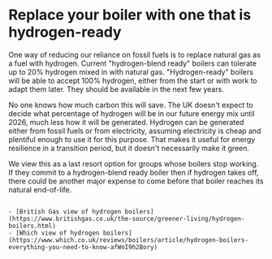 # Replace your boiler with one that is hydrogen-ready

One way of reducing our reliance on fossil fuels is to replace natural gas as a fuel with hydrogen.  Current "hydrogen-blend ready" boilers can tolerate up to 20% hydrogen mixed in with natural gas.  "Hydrogen-ready" boilers will be able to accept 100% hydrogen, either from the start or with work to adapt them later.  They should be available in the next few years.

No one knows how much carbon this will save.  The UK doesn't expect to decide what percentage of hydrogen will be in our future energy mix until 2026, much less how it will be generated.  Hydrogen can be generated either from fossil fuels or from electricity, assuming electricity is cheap and plentiful enough to use it for this purpose.  That makes it useful for energy resilience in a transition period, but it doesn't necessarily make it green.

We view this as a last resort option for groups whose boilers stop working.  If they commit to a hydrogen-blend ready boiler then if hydrogen takes off, there could be another major expense to come before that boiler reaches its natural end-of-life.


```{admonition} More information

- [British Gas view of hydrogen boilers](https://www.britishgas.co.uk/the-source/greener-living/hydrogen-boilers.html)
- [Which view of hydrogen boilers](https://www.which.co.uk/reviews/boilers/article/hydrogen-boilers-everything-you-need-to-know-afWnI9h2Bory)

```
